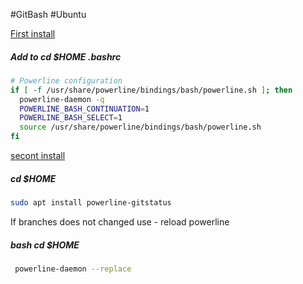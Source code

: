 #GitBash 
#Ubuntu

[First install](https://www.ricalo.com/blog/install-powerline-windows/#install-and-configure-powerline-fonts)



##### Add to cd $HOME .bashrc
```bash
# Powerline configuration
if [ -f /usr/share/powerline/bindings/bash/powerline.sh ]; then
  powerline-daemon -q
  POWERLINE_BASH_CONTINUATION=1
  POWERLINE_BASH_SELECT=1
  source /usr/share/powerline/bindings/bash/powerline.sh
fi
```

[secont install](https://github.com/jaspernbrouwer/powerline-gitstatus)


##### cd $HOME
``` bash
sudo apt install powerline-gitstatus
```





If branches does not changed use  - reload powerline

##### bash cd $HOME
```bash
 powerline-daemon --replace
```



